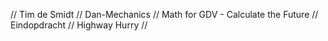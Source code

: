 // Tim de Smidt // Dan-Mechanics // Math for GDV - Calculate the Future // Eindopdracht // Highway Hurry //
